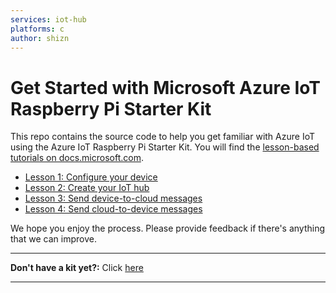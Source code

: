 ```yaml
---
services: iot-hub
platforms: c
author: shizn
---
```


# Get Started with Microsoft Azure IoT Raspberry Pi Starter Kit

This repo contains the source code to help you get familiar with Azure IoT using the Azure IoT Raspberry Pi Starter Kit. You will find the [lesson-based tutorials on docs.microsoft.com](https://docs.microsoft.com/en-us/azure/iot-hub/iot-hub-raspberry-pi-kit-c-get-started).

- [Lesson 1: Configure your device](https://docs.microsoft.com/en-us/azure/iot-hub/iot-hub-raspberry-pi-kit-c-lesson1-configure-your-device)
- [Lesson 2: Create your IoT hub](https://docs.microsoft.com/en-us/azure/iot-hub/iot-hub-raspberry-pi-kit-c-lesson2-get-azure-tools-win32)
- [Lesson 3: Send device-to-cloud messages](https://docs.microsoft.com/en-us/azure/iot-hub/iot-hub-raspberry-pi-kit-c-lesson3-deploy-resource-manager-template)
- [Lesson 4: Send cloud-to-device messages](https://docs.microsoft.com/en-us/azure/iot-hub/iot-hub-raspberry-pi-kit-c-lesson4-send-cloud-to-device-messages)

We hope you enjoy the process. Please provide feedback if there's anything that we can improve.

***
**Don't have a kit yet?:** Click [here](http://azure.com/iotstarterkits)
***